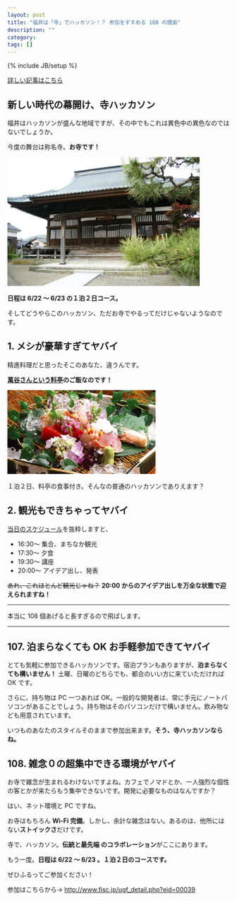 ```yaml
---
layout: post
title: "福井は「寺」でハッカソン！？ 参加をすすめる 108 の理由"
description: ""
category: 
tags: []
---
```

{% include JB/setup %}


[詳しい記事はこちら](http://techwave.jp/archives/opendata_hackerthon_in_temple_fukui_pref.html)

## 新しい時代の幕開け、寺ハッカソン

福井はハッカソンが盛んな地域ですが、その中でもこれは異色中の異色なのではないでしょうか。

今度の舞台は称名寺。**お寺です！**

![称名寺](/assets/images/2013-06-14-shomyoji.png)

**日程は 6/22 〜 6/23 の１泊２日コース。**

そしてどうやらこのハッカソン、ただお寺でやるってだけじゃないようなのです。

## 1. メシが豪華すぎてヤバイ

精進料理だと思ったそこのあなた、違うんです。

**[萬谷さんという料亭](http://www.mantani.jp/contents/mantani/index.html)のご飯なのです！**

![萬谷](/assets/images/2013-06-14-mantani.png)

１泊２日、料亭の食事付き。そんなの普通のハッカソンでありえます？

## 2. 観光もできちゃってヤバイ

[当日のスケジュール](http://www.fisc.jp/ugf_detail.php?eid=00039)を抜粋しますと、

- 16:30〜 集合、まちなか観光
- 17:30〜 夕食
- 19:30〜 講座
- 20:00〜 アイデア出し、発表

<del>あれ、これほとんど観光じゃね？</del> **20:00 からのアイデア出しを万全な状態で迎えられますね！**

***

本当に 108 個あげると長すぎるので飛ばします。

***

## 107. 泊まらなくても OK お手軽参加できてヤバイ

とても気軽に参加できるハッカソンです。宿泊プランもありますが、**泊まらなくても構いません！** 土曜、日曜のどちらでも、都合のいい方に来ていただければ OK です。

さらに、持ち物は PC 一つあれば OK。一般的な開発者は、常に手元にノートパソコンがあることでしょう。持ち物はそのパソコンだけで構いません。飲み物なども用意されています。

いつものあなたのスタイルそのままで参加出来ます。**そう、寺ハッカソンならね。**

## 108. 雑念０の超集中できる環境がヤバイ

お寺で雑念が生まれるわけないですよね。カフェでノマドとか、一人強烈な個性の客とかが来たらもう集中できないです。開発に必要なものはなんですか？

はい、ネット環境と PC ですね。

お寺はもちろん **Wi-Fi 完備**。しかし、余計な雑念はない。あるのは、他所にはない**ストイックさ**だけです。

寺で、ハッカソン。**伝統と最先端	のコラボレーション**がここにあります。

もう一度。**日程は 6/22 〜 6/23 。１泊２日のコースです。**

ぜひふるってご参加ください！

参加はこちらから→ <http://www.fisc.jp/ugf_detail.php?eid=00039>